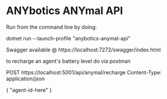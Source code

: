# ANYbotics ANYmal API

Run from the command line by doing:

dotnet run --launch-profile "anybotics-anymal-api"

Swagger available @ https://localhost:7272/swagger/index.html

to recharge an agent's battery level do via postman

POST https://localhost:5001/api/anymal/recharge
Content-Type: application/json

{
  "agent-id-here"
}
